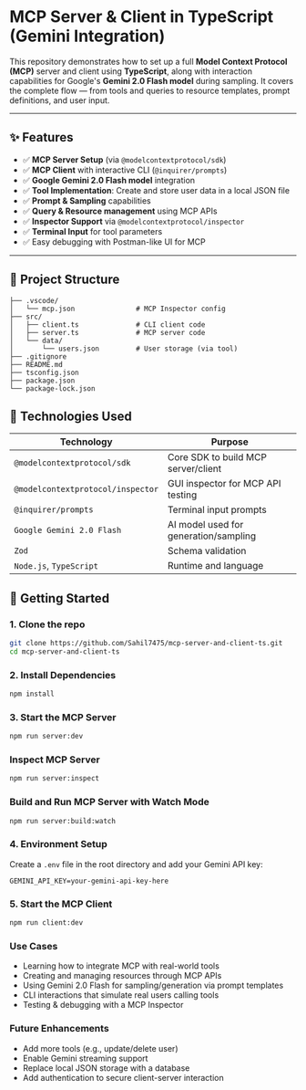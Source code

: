 # MCP Server & Client in TypeScript (Gemini Integration)

This repository demonstrates how to set up a full **Model Context Protocol (MCP)** server and client using **TypeScript**, along with interaction capabilities for Google's **Gemini 2.0 Flash model** during sampling. It covers the complete flow — from tools and queries to resource templates, prompt definitions, and user input.

---

## ✨ Features

- ✅ **MCP Server Setup** (via `@modelcontextprotocol/sdk`)
- ✅ **MCP Client** with interactive CLI (`@inquirer/prompts`)
- ✅ **Google Gemini 2.0 Flash model** integration
- ✅ **Tool Implementation**: Create and store user data in a local JSON file
- ✅ **Prompt & Sampling** capabilities
- ✅ **Query & Resource management** using MCP APIs
- ✅ **Inspector Support** via `@modelcontextprotocol/inspector`
- ✅ **Terminal Input** for tool parameters
- ✅ Easy debugging with Postman-like UI for MCP

---

## 📂 Project Structure

```plaintext
├── .vscode/
│   └── mcp.json               # MCP Inspector config
├── src/
│   ├── client.ts              # CLI client code
│   ├── server.ts              # MCP server code
│   └── data/
│       └── users.json         # User storage (via tool)
├── .gitignore
├── README.md
├── tsconfig.json
├── package.json
└── package-lock.json
```

## 🧠 Technologies Used

| Technology                      | Purpose                             |
|---------------------------------|-------------------------------------|
| `@modelcontextprotocol/sdk`     | Core SDK to build MCP server/client |
| `@modelcontextprotocol/inspector` | GUI inspector for MCP API testing   |
| `@inquirer/prompts`             | Terminal input prompts               |
| `Google Gemini 2.0 Flash`       | AI model used for generation/sampling |
| `Zod`                           | Schema validation                    |
| `Node.js`, `TypeScript`         | Runtime and language                 |


## 🚀 Getting Started

### 1. Clone the repo

```bash
git clone https://github.com/Sahil7475/mcp-server-and-client-ts.git
cd mcp-server-and-client-ts
```

### 2. Install Dependencies

```bash
npm install
```

### 3. Start the MCP Server
```bash
npm run server:dev
```
 ### Inspect MCP Server
``` bash
npm run server:inspect
```

### Build and Run MCP Server with Watch Mode
``` bash
npm run server:build:watch
```

### 4. Environment Setup

Create a `.env` file in the root directory and add your Gemini API key:

```env
GEMINI_API_KEY=your-gemini-api-key-here
```

### 5. Start the MCP Client
```bash
npm run client:dev
```

### Use Cases

- Learning how to integrate MCP with real-world tools  
- Creating and managing resources through MCP APIs  
- Using Gemini 2.0 Flash for sampling/generation via prompt templates  
- CLI interactions that simulate real users calling tools  
- Testing & debugging with a MCP Inspector

### Future Enhancements

- Add more tools (e.g., update/delete user)  
- Enable Gemini streaming support  
- Replace local JSON storage with a database  
- Add authentication to secure client-server interaction  
 


